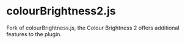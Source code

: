 # colourBrightness2.js
Fork of colourBrightness.js, the Colour Brightness 2 offers additional features to the plugin.
